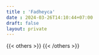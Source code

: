 ```yaml
---
title : 'Fadheyca'
date : 2024-03-26T14:10:44+07:00
draft: false
layout: private
---
```


{{< others >}}
<media-player title="Sprite Fight" src="youtube/u0gwNC3eZU0">
    <media-provider></media-provider>
    <media-video-layout thumbnails="https://image.mux.com/VZtzUzGRv02OhRnZCxcNg49OilvolTqdnFLEqBsTwaxU/storyboard.vtt"></media-video-layout>
</media-player>
{{< /others >}}